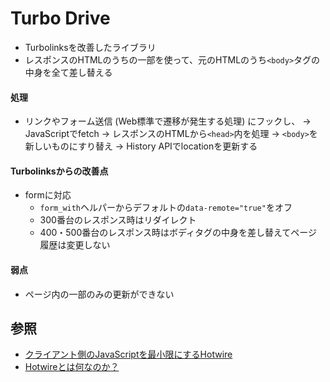 # Turbo Drive
- Turbolinksを改善したライブラリ
- レスポンスのHTMLのうちの一部を使って、元のHTMLのうち`<body>`タグの中身を全て差し替える

#### 処理
- リンクやフォーム送信 (Web標準で遷移が発生する処理) にフックし、
  -> JavaScriptでfetch
  -> レスポンスのHTMLから`<head>`内を処理
  -> `<body>`を新しいものにすり替え
  -> History APIでlocationを更新する

#### Turbolinksからの改善点
- formに対応
  - `form_with`ヘルパーからデフォルトの`data-remote="true"`をオフ
  - 300番台のレスポンス時はリダイレクト
  - 400・500番台のレスポンス時はボディタグの中身を差し替えてページ履歴は変更しない

#### 弱点
- ページ内の一部のみの更新ができない

## 参照
- [クライアント側のJavaScriptを最小限にするHotwire](https://logmi.jp/tech/articles/324219)
- [Hotwireとは何なのか？](https://zenn.dev/en30/articles/2e8e0c55c128e0)
